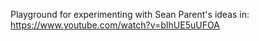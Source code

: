 Playground for experimenting with Sean Parent's ideas in:
https://www.youtube.com/watch?v=bIhUE5uUFOA
